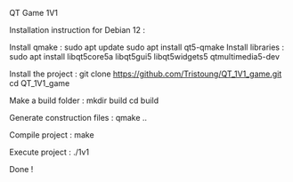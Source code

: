 QT Game 1V1

Installation instruction for Debian 12 : 

Install qmake :
  sudo apt update
  sudo apt install qt5-qmake
Install libraries :
  sudo apt install libqt5core5a libqt5gui5 libqt5widgets5 qtmultimedia5-dev

Install the project :
  git clone https://github.com/Tristoung/QT_1V1_game.git
  cd QT_1V1_game

Make a build folder :
  mkdir build
  cd build

Generate construction files :
  qmake ..

Compile project :
  make

Execute project :
  ./1v1

Done !
